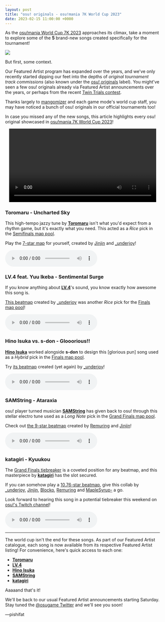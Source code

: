 ```yaml
---
layout: post
title: "osu! originals - osu!mania 7K World Cup 2023"
date: 2023-02-15 11:00:00 +0000
---
```


As the [osu!mania World Cup 7K 2023](/wiki/Tournaments/MWC/2023_7K) approaches its climax, take a moment to explore some of the **5** brand-new songs created specifically for the tournament!

![](/wiki/shared/news/banners/featured-artist.jpg)

But first, some context.

Our Featured Artist program has expanded over the years, and we've only recently started dipping our feet into the depths of *original tournament track commissions* (also known under the [osu! originals](/wiki/osu!_originals) label). You might've seen a few osu! originals already via Featured Artist announcements over the years, or perhaps from the recent [Twin Trials contest](https://osu.ppy.sh/home/news/2023-02-01-twin-trials-contest-beatmapping-phase).

Thanks largely to [mangomizer](https://osu.ppy.sh/users/1893718) and each game mode's world cup staff, you may have noticed a bunch of osu! originals in our official tournaments too!

In case you missed any of the new songs, this article highlights every osu! original showcased in [osu!mania 7K World Cup 2023](/wiki/Tournaments/MWC/2023_7K)!

<div align="center">
    <video width="95%" controls>
        <source src="https://assets.ppy.sh/media/fa/mwc7k2023-exclusives.mp4" type="video/mp4" preload="none">
    </video>
</div>

### Toromaru - Uncharted Sky

This high-tempo jazzy tune by [**Toromaru**](https://osu.ppy.sh/beatmaps/artists/279) isn't what you'd expect from a rhythm game, but it's exactly what you need. This acted as a *Rice* pick in the [Semifinals map pool](/wiki/Tournaments/MWC/2023_7K#semifinals.1).

Play the [7-star map](https://osu.ppy.sh/beatmapsets/1931471) for yourself, created by [Jinjin](https://osu.ppy.sh/users/3360737) and [\_underjoy](https://osu.ppy.sh/users/2235750)!

<audio controls>
    <source src="https://assets.ppy.sh/artists/279/Songs/Toromaru%20-%20Uncharted%20Sky.mp3" type="audio/mpeg">
</audio>

### LV.4 feat. Yuu Ikeba - Sentimental Surge

If you know anything about [**LV.4**](https://osu.ppy.sh/beatmaps/artists/214)'s sound, you know exactly how awesome this song is.

[This beatmap](https://osu.ppy.sh/beatmapsets/1935688) created by [\_underjoy](https://osu.ppy.sh/users/2235750) was another *Rice* pick for the [Finals map pool](/wiki/Tournaments/MWC/2023_7K#finals)!

<audio controls>
    <source src="https://assets.ppy.sh/artists/214/Songs/LV.4%20feat.%20Yuu%20Ikeba%20-%20Sentimental%20Surge.mp3" type="audio/mpeg">
</audio>

### Hino Isuka vs. s-don - Glooorious!!

[**Hino Isuka**](https://osu.ppy.sh/beatmaps/artists/272) worked alongside **s-don** to design this \[glorious pun\] song used as a *Hybrid* pick in the [Finals map pool](/wiki/Tournaments/MWC/2023_7K#finals).

Try [its beatmap](https://osu.ppy.sh/beatmapsets/1935691) created (yet again) by [\_underjoy](https://osu.ppy.sh/users/2235750)!

<audio controls>
    <source src="https://assets.ppy.sh/artists/272/Songs/Hino%20Isuka%20vs.%20s-don%20-%20Glooorious!!.mp3" type="audio/mpeg">
</audio>

### SAMString - Ataraxia

osu! player turned musician [**SAMString**](https://osu.ppy.sh/beatmaps/artists/273) has given back to osu! through this stellar electro tune used as a *Long Note* pick in the [Grand Finals map pool](/wiki/Tournaments/MWC/2023_7K#grand-finals).

Check out [the 9-star beatmap](https://osu.ppy.sh/beatmapsets/1939418) created by [Remuring](https://osu.ppy.sh/users/6522146) and [Jinjin](https://osu.ppy.sh/users/3360737)!

<audio controls>
    <source src="https://assets.ppy.sh/artists/273/Songs/SAMString%20-%20Ataraxia.mp3" type="audio/mpeg">
</audio>

### katagiri - Kyuukou

The [Grand Finals tiebreaker](/wiki/Tournaments/MWC/2023_7K#grand-finals) is a coveted position for any beatmap, and this masterpiece by [**katagiri**](https://osu.ppy.sh/beatmaps/artists/176) has the slot secured.

If you can somehow play a [10.76-star beatmap](https://osu.ppy.sh/beatmapsets/1939261), give this collab by [\_underjoy](https://osu.ppy.sh/users/2235750), [Jinjin](https://osu.ppy.sh/users/3360737), [Blocko](https://osu.ppy.sh/users/4075092), [Remuring](https://osu.ppy.sh/users/6522146) and [MapleSyrup-](https://osu.ppy.sh/users/1192936) a go.

Look forward to hearing this song in a potential tiebreaker this weekend on [osu!'s Twitch channel](https://www.twitch.tv/osulive)!

<audio controls>
    <source src="https://assets.ppy.sh/artists/176/Songs/katagiri%20-%20Kyuukou.mp3" type="audio/mpeg">
</audio>

---

The world cup isn't the end for these songs. As part of our Featured Artist catalogue, each song is now available from its respective Featured Artist listing! For convenience, here's quick access to each one:

- [**Toromaru**](https://osu.ppy.sh/beatmaps/artists/279)
- [**LV.4**](https://osu.ppy.sh/beatmaps/artists/214)
- [**Hino Isuka**](https://osu.ppy.sh/beatmaps/artists/272)
- [**SAMString**](https://osu.ppy.sh/beatmaps/artists/273)
- [**katagiri**](https://osu.ppy.sh/beatmaps/artists/176)

Aaaaand that's it!

We'll be back to our usual Featured Artist announcements starting Saturday. Stay tuned the [@osugame Twitter](https://twitter.com/osugame) and we'll see you soon!

—pishifat
